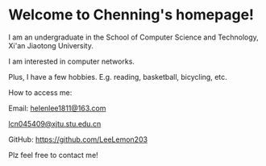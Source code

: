 # Welcome to Chenning's homepage!

I am an undergraduate in the School of Computer Science and Technology, Xi'an Jiaotong University.

I am interested in computer networks.

Plus, I have a few hobbies. E.g. reading, basketball, bicycling, etc.

How to access me:

Email: helenlee1811@163.com

lcn045409@xjtu.stu.edu.cn

GitHub: https://github.com/LeeLemon203

Plz feel free to contact me!
